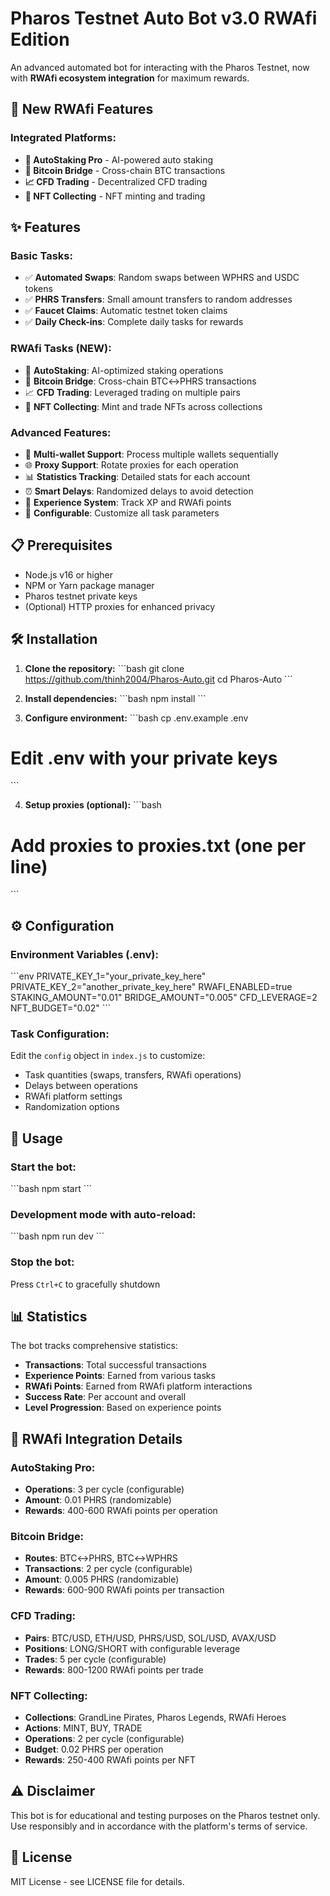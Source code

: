 # Pharos Testnet Auto Bot v3.0 RWAfi Edition

An advanced automated bot for interacting with the Pharos Testnet, now with **RWAfi ecosystem integration** for maximum rewards.

## 🚀 New RWAfi Features

### Integrated Platforms:
- **🤖 AutoStaking Pro** - AI-powered auto staking
- **🌉 Bitcoin Bridge** - Cross-chain BTC transactions  
- **📈 CFD Trading** - Decentralized CFD trading
- **🎨 NFT Collecting** - NFT minting and trading

## ✨ Features

### Basic Tasks:
- ✅ **Automated Swaps**: Random swaps between WPHRS and USDC tokens
- ✅ **PHRS Transfers**: Small amount transfers to random addresses  
- ✅ **Faucet Claims**: Automatic testnet token claims
- ✅ **Daily Check-ins**: Complete daily tasks for rewards

### RWAfi Tasks (NEW):
- 🤖 **AutoStaking**: AI-optimized staking operations
- 🌉 **Bitcoin Bridge**: Cross-chain BTC↔PHRS transactions
- 📈 **CFD Trading**: Leveraged trading on multiple pairs
- 🎨 **NFT Collecting**: Mint and trade NFTs across collections

### Advanced Features:
- 🔄 **Multi-wallet Support**: Process multiple wallets sequentially
- 🌐 **Proxy Support**: Rotate proxies for each operation
- 📊 **Statistics Tracking**: Detailed stats for each account
- ⏰ **Smart Delays**: Randomized delays to avoid detection
- 🎯 **Experience System**: Track XP and RWAfi points
- 🔧 **Configurable**: Customize all task parameters

## 📋 Prerequisites

- Node.js v16 or higher
- NPM or Yarn package manager
- Pharos testnet private keys
- (Optional) HTTP proxies for enhanced privacy

## 🛠️ Installation

1. **Clone the repository:**
\`\`\`bash
git clone https://github.com/thinh2004/Pharos-Auto.git
cd Pharos-Auto
\`\`\`

2. **Install dependencies:**
\`\`\`bash
npm install
\`\`\`

3. **Configure environment:**
\`\`\`bash
cp .env.example .env
# Edit .env with your private keys
\`\`\`

4. **Setup proxies (optional):**
\`\`\`bash
# Add proxies to proxies.txt (one per line)
\`\`\`

## ⚙️ Configuration

### Environment Variables (.env):
\`\`\`env
PRIVATE_KEY_1="your_private_key_here"
PRIVATE_KEY_2="another_private_key_here"
RWAFI_ENABLED=true
STAKING_AMOUNT="0.01"
BRIDGE_AMOUNT="0.005"
CFD_LEVERAGE=2
NFT_BUDGET="0.02"
\`\`\`

### Task Configuration:
Edit the `config` object in `index.js` to customize:
- Task quantities (swaps, transfers, RWAfi operations)
- Delays between operations
- RWAfi platform settings
- Randomization options

## 🚀 Usage

### Start the bot:
\`\`\`bash
npm start
\`\`\`

### Development mode with auto-reload:
\`\`\`bash
npm run dev
\`\`\`

### Stop the bot:
Press `Ctrl+C` to gracefully shutdown

## 📊 Statistics

The bot tracks comprehensive statistics:
- **Transactions**: Total successful transactions
- **Experience Points**: Earned from various tasks
- **RWAfi Points**: Earned from RWAfi platform interactions
- **Success Rate**: Per account and overall
- **Level Progression**: Based on experience points

## 🔧 RWAfi Integration Details

### AutoStaking Pro:
- **Operations**: 3 per cycle (configurable)
- **Amount**: 0.01 PHRS (randomizable)
- **Rewards**: 400-600 RWAfi points per operation

### Bitcoin Bridge:
- **Routes**: BTC↔PHRS, BTC↔WPHRS
- **Transactions**: 2 per cycle (configurable)  
- **Amount**: 0.005 PHRS (randomizable)
- **Rewards**: 600-900 RWAfi points per transaction

### CFD Trading:
- **Pairs**: BTC/USD, ETH/USD, PHRS/USD, SOL/USD, AVAX/USD
- **Positions**: LONG/SHORT with configurable leverage
- **Trades**: 5 per cycle (configurable)
- **Rewards**: 800-1200 RWAfi points per trade

### NFT Collecting:
- **Collections**: GrandLine Pirates, Pharos Legends, RWAfi Heroes
- **Actions**: MINT, BUY, TRADE
- **Operations**: 2 per cycle (configurable)
- **Budget**: 0.02 PHRS per operation
- **Rewards**: 250-400 RWAfi points per NFT

## ⚠️ Disclaimer

This bot is for educational and testing purposes on the Pharos testnet only. Use responsibly and in accordance with the platform's terms of service.

## 📝 License

MIT License - see LICENSE file for details.
